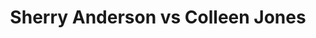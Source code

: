 ---
title: Sherry Anderson vs Colleen Jones
player1:
  name: Anderson, Sherry
  percent: 84
  wins: 3
  losses: 2
player2:
  name: Jones, Colleen
  percent: 79
  wins: 2
  losses: 3
games:
- player1:
    team: SK
    position: Fourth
    percent: 77
    win: 1
    loss: 0
  player2:
    team: NS
    position: Fourth
    percent: 68
    win: 0
    loss: 1
  event: Hearts
  year: 1994
  draw: Round Robin(15)
  score: SK 8 - NS 7
- player1:
    team: SK
    position: Fourth
    percent: 87
    win: 1
    loss: 0
  player2:
    team: CA
    position: Fourth
    percent: 76
    win: 0
    loss: 1
  event: Hearts
  year: 2002
  draw: Round Robin(14)
  score: CA 7 - SK 8
- player1:
    team: SK
    position: Fourth
    percent: 95
    win: 1
    loss: 0
  player2:
    team: CA
    position: Fourth
    percent: 68
    win: 0
    loss: 1
  event: Hearts
  year: 2002
  draw: Page 1-2(19)
  score: SK 6 - CA 3
- player1:
    team: SK
    position: Fourth
    percent: 69
    win: 0
    loss: 1
  player2:
    team: CA
    position: Fourth
    percent: 99
    win: 1
    loss: 0
  event: Hearts
  year: 2002
  draw: Final(21)
  score: SK 5 - CA 8
- player1:
    team: SK
    position: Fourth
    percent: 91
    win: 0
    loss: 1
  player2:
    team: CA
    position: Fourth
    percent: 88
    win: 1
    loss: 0
  event: Hearts
  year: 2004
  draw: Round Robin(14)
  score: CA 6 - SK 5
- player1:
    team: AND
    position: Fourth
    percent: 78
    win: 1
    loss: 0
  player2:
    team: JON
    position: Fourth
    percent: 76
    win: 0
    loss: 1
  event: Trials (Women)
  year: 2001
  draw: Round Robin(2)
  score: JON 6 - AND 8
- player1:
    team: AND
    position: Fourth
    percent: 96
    win: 1
    loss: 0
  player2:
    team: JON
    position: Fourth
    percent: 79
    win: 0
    loss: 1
  event: Trials (Women)
  year: 2001
  draw: Semi-Final(10)
  score: AND 9 - JON 5
- player1:
    team: AND
    position: Fourth
    percent: 80
    win: 1
    loss: 0
  player2:
    team: CJO
    position: Fourth
    percent: 71
    win: 0
    loss: 1
  event: Trials (Women)
  year: 2005
  draw: Round Robin(15)
  score: AND 7 - CJO 6
---